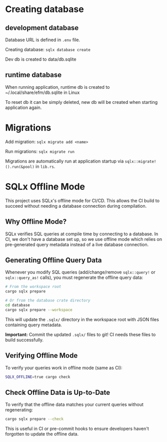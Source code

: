 # Creating database

## development database

Database URL is defined in `.env` file.

Creating database: `sqlx database create`

Dev db is created to data/db.sqlite 

## runtime database

When running application, runtime db is created to ~/.local/share/efm/db.sqlite in Linux 

To reset db it can be simply deleted, new db will be created when starting application again.

# Migrations

Add migration: `sqlx migrate add <name>`

Run migrations: `sqlx migrate run`

Migrations are automatically run at application startup via `sqlx::migrate!().run(&pool)` in `lib.rs`.

# SQLx Offline Mode

This project uses SQLx's offline mode for CI/CD. This allows the CI build to succeed without needing a database connection during compilation.

## Why Offline Mode?

SQLx verifies SQL queries at compile time by connecting to a database. In CI, we don't have a database set up, so we use offline mode which relies on pre-generated query metadata instead of a live database connection.

## Generating Offline Query Data

Whenever you modify SQL queries (add/change/remove `sqlx::query!` or `sqlx::query_as!` calls), you must regenerate the offline query data:

```bash
# From the workspace root
cargo sqlx prepare

# Or from the database crate directory
cd database
cargo sqlx prepare --workspace
```

This will update the `.sqlx/` directory in the workspace root with JSON files containing query metadata.

**Important:** Commit the updated `.sqlx/` files to git! CI needs these files to build successfully.

## Verifying Offline Mode

To verify your queries work in offline mode (same as CI):

```bash
SQLX_OFFLINE=true cargo check
```

## Check Offline Data is Up-to-Date

To verify that the offline data matches your current queries without regenerating:

```bash
cargo sqlx prepare --check
```

This is useful in CI or pre-commit hooks to ensure developers haven't forgotten to update the offline data.




